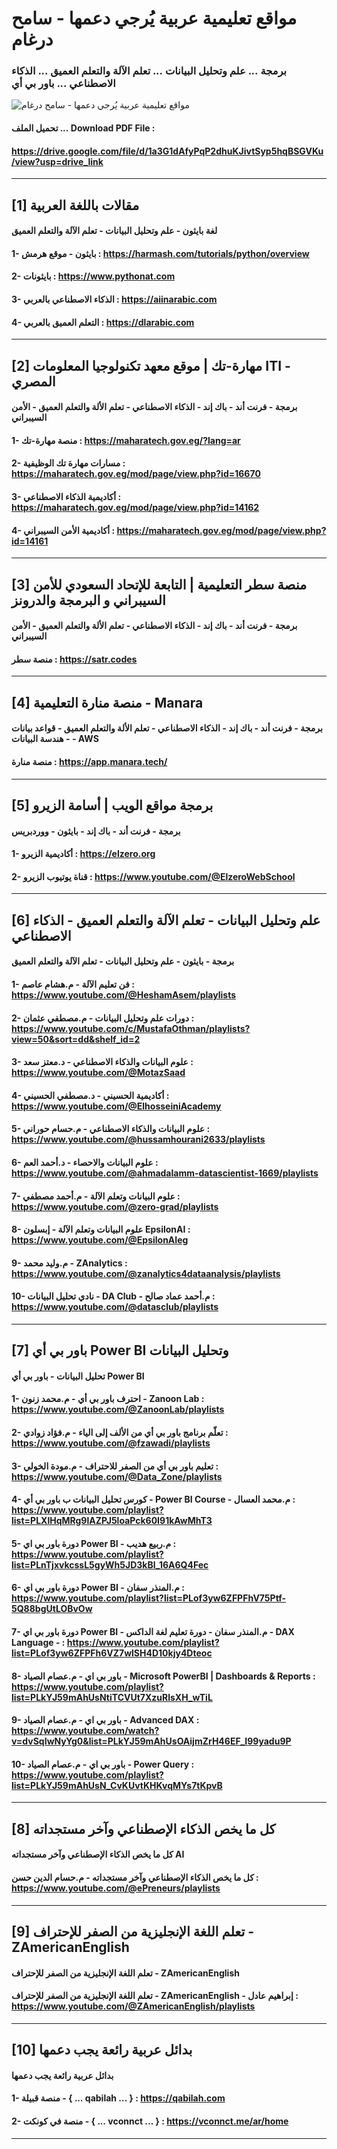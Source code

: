 # مواقع تعليمية عربية يُرجي دعمها - سامح درغام
### برمجة ... علم وتحليل البيانات ... تعلم الآلة والتعلم العميق ... الذكاء الاصطناعي ... باور بي أي

![مواقع تعليمية عربية يُرجي دعمها - سامح درغام](https://github.com/user-attachments/assets/d8b1800f-90d5-4d31-be37-47ea864bc752)

#### تحميل الملف ... Download PDF File :
#### https://drive.google.com/file/d/1a3G1dAfyPqP2dhuKJivtSyp5hqBSGVKu/view?usp=drive_link


-------------------------------------------------------------------------------------------------------



## [1] مقالات باللغة العربية
 #### لغة بايثون - علم وتحليل البيانات - تعلم الآلة والتعلم العميق
 

 #### 1- بايثون - موقع هرمش :  https://harmash.com/tutorials/python/overview
 #### 2- بايثونات :  https://www.pythonat.com
 #### 3- الذكاء الاصطناعي بالعربي :  https://aiinarabic.com
 #### 4- التعلم العميق بالعربي :  https://dlarabic.com



-------------------------------------------------------------------------------------------------------


## [2] مهارة-تك | موقع معهد تكنولوجيا المعلومات ITI - المصري
 #### برمجة - فرنت أند - باك إند - الذكاء الاصطناعي - تعلم الألة والتعلم العميق - الأمن السيبراني
 

 #### 1- منصة مهارة-تك :  https://maharatech.gov.eg/?lang=ar 
 #### 2- مسارات مهارة تك الوظيفية : https://maharatech.gov.eg/mod/page/view.php?id=16670
 #### 3- أكاديمية الذكاء الاصطناعي :  https://maharatech.gov.eg/mod/page/view.php?id=14162
 #### 4- أكاديمية الأمن السيبراني  : https://maharatech.gov.eg/mod/page/view.php?id=14161







-------------------------------------------------------------------------------------------------------


## [3] منصة سطر التعليمية | التابعة للإتحاد السعودي للأمن السيبراني و البرمجة والدرونز
 #### برمجة - فرنت أند - باك إند - الذكاء الاصطناعي - تعلم الألة والتعلم العميق - الأمن السيبراني
 

 #### منصة سطر :  https://satr.codes 






-------------------------------------------------------------------------------------------------------


## [4] منصة منارة التعليمية - Manara
 #### برمجة - فرنت أند - باك إند - الذكاء الاصطناعي - تعلم الألة والتعلم العميق - قواعد بيانات - هندسة البيانات - AWS
 

 #### منصة منارة :  https://app.manara.tech/ 






-------------------------------------------------------------------------------------------------------


## [5] برمجة مواقع الويب | أسامة الزيرو
 #### برمجة - فرنت أند - باك إند - بايثون - ووردبريس
 

 #### 1- أكاديمية الزيرو :  https://elzero.org
 #### 2- قناة يوتيوب الزيرو : https://www.youtube.com/@ElzeroWebSchool



-------------------------------------------------------------------------------------------------------


## [6] علم وتحليل البيانات - تعلم الآلة والتعلم العميق - الذكاء الاصطناعي
 #### برمجة  - بايثون - علم وتحليل البيانات - تعلم الآلة والتعلم العميق
 

 #### 1- فن تعليم الآلة - م.هشام عاصم : https://www.youtube.com/@HeshamAsem/playlists
 #### 2- دورات علم وتحليل البيانات - م.مصطفي عثمان : https://www.youtube.com/c/MustafaOthman/playlists?view=50&sort=dd&shelf_id=2
 #### 3- علوم البيانات والذكاء الاصطناعي - د.معتز سعد : https://www.youtube.com/@MotazSaad
 #### 4- أكاديمية الحسيني - د.مصطفي الحسيني :  https://www.youtube.com/@ElhosseiniAcademy 
 #### 5- علوم البيانات والذكاء الاصطناعي - م.حسام حوراني : https://www.youtube.com/@hussamhourani2633/playlists
 #### 6- علوم البيانات والاحصاء - د.أحمد العم : https://www.youtube.com/@ahmadalamm-datascientist-1669/playlists
#### 7- علوم البيانات وتعلم الآلة - م.أحمد مصطفي : https://www.youtube.com/@zero-grad/playlists
#### 8- علوم البيانات وتعلم الآلة - إبسلون EpsilonAI : https://www.youtube.com/@EpsilonAIeg 
#### 9- م.وليد محمد - ZAnalytics : https://www.youtube.com/@zanalytics4dataanalysis/playlists
#### 10- نادي تحليل البيانات - DA Club - م.أحمد عماد صالح : https://www.youtube.com/@datasclub/playlists



-------------------------------------------------------------------------------------------------------


## [7] باور بي أي Power BI وتحليل البيانات
 #### تحليل البيانات - باور بي أي Power BI
 

 #### 1- احترف باور بي أي - م.محمد زنون - Zanoon Lab : https://www.youtube.com/@ZanoonLab/playlists
 #### 2- تعلّم برنامج باور بي أي من الألف إلى الياء - م.فؤاد زوادي :  https://www.youtube.com/@fzawadi/playlists
 #### 3- تعليم باور بي أي من الصفر للاحتراف - م.مودة الخولي : https://www.youtube.com/@Data_Zone/playlists
 #### 4- كورس تحليل البيانات ب باور بي أي - Power BI Course - م.محمد العسال : https://www.youtube.com/playlist?list=PLXlHqMRg9lAZPJ5loaPck60I91kAwMhT3
 #### 5- دورة باور بي اي Power BI - م.ربيع هديب : https://www.youtube.com/playlist?list=PLnTjxvkcssL5gyWh5JD3kBl_16A6Q4Fec
 #### 6- دورة باور بي اي Power BI - م.المنذر سفان : https://www.youtube.com/playlist?list=PLof3yw6ZFPFhV75Ptf-5Q88bgUtLOBvOw
 #### 7- دورة باور بي اي Power BI - م.المنذر سفان  - دورة تعليم لغة الداكس - DAX Language -  : https://www.youtube.com/playlist?list=PLof3yw6ZFPFh6VZ7wlSH4D10kjy4Dteoc
 #### 8- باور بي اي - م.عصام الصياد - Microsoft PowerBI | Dashboards & Reports : https://www.youtube.com/playlist?list=PLkYJ59mAhUsNtiTCVUt7XzuRlsXH_wTiL
 #### 9- باور بي اي - م.عصام الصياد - Advanced DAX : https://www.youtube.com/watch?v=dvSqIwNyYg0&list=PLkYJ59mAhUsOAijmZrH46EF_I99yadu9P
 #### 10- باور بي اي - م.عصام الصياد - Power Query : https://www.youtube.com/playlist?list=PLkYJ59mAhUsN_CvKUvtKHKvqMYs7tKpvB




-------------------------------------------------------------------------------------------------------


## [8] كل ما يخص الذكاء الإصطناعي وآخر مستجداته
 #### كل ما يخص الذكاء الإصطناعي وآخر مستجداته AI
 

 #### كل ما يخص الذكاء الإصطناعي وآخر مستجداته - م.حسام الدين حسن : https://www.youtube.com/@ePreneurs/playlists



-------------------------------------------------------------------------------------------------------


## [9] تعلم اللغة الإنجليزية من الصفر للإحتراف - ZAmericanEnglish
 #### تعلم اللغة الإنجليزية من الصفر للإحتراف - ZAmericanEnglish
 

 #### تعلم اللغة الإنجليزية من الصفر للإحتراف - ZAmericanEnglish - إبراهيم عادل : https://www.youtube.com/@ZAmericanEnglish/playlists



-------------------------------------------------------------------------------------------------------

## [10] بدائل عربية رائعة يجب دعمها
 #### بدائل عربية رائعة يجب دعمها 

 #### 1- منصة قبيلة - { ... qabilah ... } : https://qabilah.com
 #### 2- منصة في كونكت - { ... vconnct ... } : https://vconnct.me/ar/home



-------------------------------------------------------------------------------------------------------
